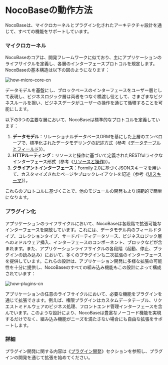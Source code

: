 # NocoBaseの動作方法

NocoBaseは、マイクロカーネルとプラグイン化されたアーキテクチャ設計を通じて、すべての機能をサポートしています。

### マイクロカーネル
NocoBaseのコアは、開発フレームワークに似ており、主にアプリケーションのライフサイクルを定義し、各層のインターフェースプロトコルを規定します。NocoBaseの基本構造は以下の図のようになります：

![how-micro-core-cn](https://static-docs.nocobase.com/how-micro-core-cn.png)

データモデルを基盤にし、ブロックベースのインターフェースをユーザー層として表現し、ビジネスロジック層は両者をつなぐ橋渡し役として、さまざまなビジネスルールを担い、ビジネスデータがユーザーの操作を通じて循環することを可能にします。

以下の3つの主要な層において、NocoBaseは標準的なプロトコルを定義しています：
1. **データモデル**：リレーショナルデータベースORMを基にした上層のエンベロープで、標準化されたデータモデリングの記述方式（参考《[データテーブルとフィールド](/development/server/collections)》）。
2. **HTTPルーティング**：リソースと操作に基づいて定義されたRESTfulライクなインターフェース形式（参考《[リソースと操作](/development/server/resources-actions)》）。
3. **クライアントインターフェース**：Formily 2.0に基づくJSONスキーマを用いて、カスタマイズされたページやブロックレイアウトを記述（参考《[UIスキーマ](/development/client/ui-schema/quick-start)》）。

これらのプロトコルに基づくことで、他のモジュールの開発もより規範的で簡単になります。

### プラグイン化

アプリケーションのライフサイクルにおいて、NocoBaseは各段階で拡張可能なインターフェースを開放しています。これには、データモデル内のフィールドタイプ、コレクションタイプ、サードパーティデータソース、ビジネスロジック層へのミドルウェア挿入、インターフェースのコンポーネント、ブロックなどが含まれます。また、アプリケーションライフサイクルの各段階（起動、停止、プラグインの読み込み）において、多くのプラグインも二次拡張のインターフェースを提供しています。これらの設計は、アプリケーション開発に多様な拡張の可能性を十分に提供し、NocoBaseのすべての組み込み機能もこの設計によって構成されています：

![how-plugins-cn](https://static-docs.nocobase.com/how-plugins-cn.png)

アプリケーションの任意のライフサイクルにおいて、必要な機能をプラグインを通じて拡張できます。例えば、権限プラグインはカスタムデータテーブル、リクエストミドルウェアのビジネス処理、フロントエンド管理インターフェースを含んでいます。このような設計により、NocoBaseは豊富なノーコード機能を実現するだけでなく、組み込み機能がニーズを満たさない場合にも自由な拡張をサポートします。

### 詳細

プラグイン開発に関する内容は《[プラグイン開発](/development)》セクションを参照し、プラグインの開発を通じて拡張を始めてください。

